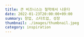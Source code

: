 ```yaml
---
title: 큰 비즈니스는 철학에서 나온다
date: 2022-01-23T20:00:00+09:00
summary: 창업, 스타트업, 성장
thumbnail: ./images/thumbnail.jpeg
category: inspiration
---
```

